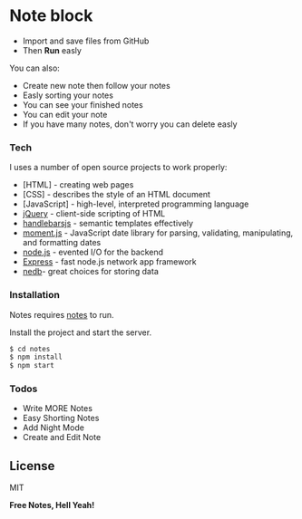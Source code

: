 # Note block


  - Import and save files from GitHub
  - Then **Run** easly

You can also:
  - Create new note then follow your notes
  - Easly sorting your notes
  - You can see your finished notes
  - You can edit your note
  - If you have many notes, don't worry you can delete easly


### Tech

I uses a number of open source projects to work properly:

* [HTML] - creating web pages
* [CSS] - describes the style of an HTML document
* [JavaScript] - high-level, interpreted programming language
* [jQuery](https://jquery.com/) - client-side scripting of HTML
* [handlebarsjs](https://handlebarsjs.com/) - semantic templates effectively
* [moment.js](moment.js) - JavaScript date library for parsing, validating, manipulating, and formatting dates
* [node.js](https://nodejs.org/) - evented I/O for the backend
* [Express](https://expressjs.com/) - fast node.js network app framework
* [nedb](https://github.com/louischatriot/nedb)- great choices for storing data 


### Installation

Notes requires [notes](https://github.com/kuzeysg/notes) to run.

Install the project and start the server.

```sh
$ cd notes
$ npm install 
$ npm start
```


### Todos

 - Write MORE Notes
 - Easy Shorting Notes 
 - Add Night Mode
 - Create and Edit Note
  
 
License
----

MIT


**Free Notes, Hell Yeah!**

